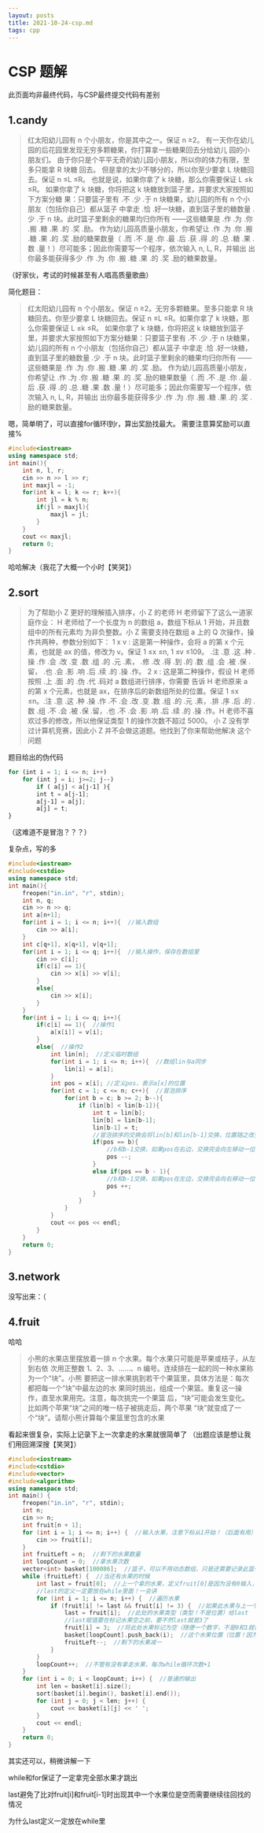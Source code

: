 ```yaml
---
layout: posts
title: 2021-10-24-csp.md
tags: cpp
---
```


# CSP 题解

此页面均非最终代码，与CSP最终提交代码有差别

## 1.candy

> 红太阳幼儿园有 n 个小朋友，你是其中之一。保证 n ≥2。
有一天你在幼儿园的后花园里发现无穷多颗糖果，你打算拿一些糖果回去分给幼儿
园的小朋友们。
由于你只是个平平无奇的幼儿园小朋友，所以你的体力有限，至多只能拿 R 块糖
回去。
但是拿的太少不够分的，所以你至少要拿 L 块糖回去。保证 n ≤L ≤R。
也就是说，如果你拿了 k 块糖，那么你需要保证 L ≤k ≤R。
如果你拿了 k 块糖，你将把这 k 块糖放到篮子里，并要求大家按照如下方案分糖
果：只要篮子里有 .不 .少 .于 n 块糖果，幼儿园的所有 n 个小朋友（包括你自己）都从篮子
中拿走 .恰 .好一块糖，直到篮子里的糖数量 .少 .于 n 块。此时篮子里剩余的糖果均归你所有
——这些糖果是 .作 .为 .你 .搬 .糖 .果 .的 .奖 .励。
作为幼儿园高质量小朋友，你希望让 .作 .为 .你 .搬 .糖 .果 .的 .奖 .励的糖果数量（ .而 .不 .是 .你 .最
.后 .获 .得 .的 .总 .糖 .果 .数 .量！）尽可能多；因此你需要写一个程序，依次输入 n, L, R，并输出
出你最多能获得多少 .作 .为 .你 .搬 .糖 .果 .的 .奖 .励的糖果数量。

（好家伙，考试的时候甚至有人唱高质量歌曲）

简化题目：

> 红太阳幼儿园有 n 个小朋友。保证 n ≥2。无穷多颗糖果。至多只能拿 R 块糖回去。你至少要拿 L 块糖回去。保证 n ≤L ≤R。如果你拿了 k 块糖，那么你需要保证 L ≤k ≤R。
如果你拿了 k 块糖，你将把这 k 块糖放到篮子里，并要求大家按照如下方案分糖果：只要篮子里有 .不 .少 .于 n 块糖果，幼儿园的所有 n 个小朋友（包括你自己）都从篮子
中拿走 .恰 .好一块糖，直到篮子里的糖数量 .少 .于 n 块。此时篮子里剩余的糖果均归你所有
——这些糖果是 .作 .为 .你 .搬 .糖 .果 .的 .奖 .励。
作为幼儿园高质量小朋友，你希望让 .作 .为 .你 .搬 .糖 .果 .的 .奖 .励的糖果数量（ .而 .不 .是 .你 .最
.后 .获 .得 .的 .总 .糖 .果 .数 .量！）尽可能多；因此你需要写一个程序，依次输入 n, L, R，并输出
出你最多能获得多少 .作 .为 .你 .搬 .糖 .果 .的 .奖 .励的糖果数量。

嗯，简单明了，可以直接for循环l到r，算出奖励找最大。
需要注意算奖励可以直接%

``` c++
#include<iostream>
using namespace std;
int main(){
	int n, l, r;
	cin >> n >> l >> r;
	int maxjl = -1;
	for(int k = l; k <= r; k++){
		int jl = k % n;
		if(jl > maxjl){
			maxjl = jl;
		}
	}
	cout << maxjl;
	return 0;
}
```

哈哈解决（我花了大概一个小时【笑哭】）

## 2.sort

> 为了帮助小 Z 更好的理解插入排序，小 Z 的老师 H 老师留下了这么一道家庭作业：
H 老师给了一个长度为 n 的数组 a，数组下标从 1 开始，并且数组中的所有元素均
为非负整数。小 Z 需要支持在数组 a 上的 Q 次操作，操作共两种，参数分别如下：
1 x v : 这是第一种操作，会将 a 的第 x 个元素，也就是 ax 的值，修改为 v。保证
1 ≤x ≤n, 1 ≤v ≤109。 .注 .意 .这 .种 .操 .作 .会 .改 .变 .数 .组 .的 .元 .素， .修 .改 .得 .到 .的 .数 .组 .会 .被 .保 .留，
.也 .会 .影 .响 .后 .续 .的 .操 .作。
2 x : 这是第二种操作，假设 H 老师按照 .上 .面 .的 .伪 .代 .码对 a 数组进行排序，你需要
告诉 H 老师原来 a 的第 x 个元素，也就是 ax，在排序后的新数组所处的位置。保证
1 ≤x ≤n。.注 .意 .这 .种 .操 .作 .不 .会 .改 .变 .数 .组 .的 .元 .素，.排 .序 .后 .的 .数 .组 .不 .会 .被 .保 .留，.也 .不 .会 .影 .响
.后 .续 .的 .操 .作。H 老师不喜欢过多的修改，所以他保证类型 1 的操作次数不超过 5000。
小 Z 没有学过计算机竞赛，因此小 Z 并不会做这道题。他找到了你来帮助他解决
这个问题

题目给出的伪代码

``` javascript
for (int i = 1; i <= n; i++)
	for (int j = i; j>=2; j‐‐)
		if ( a[j] < a[j‐1] ){
		int t = a[j‐1];
		a[j‐1] = a[j];
		a[j] = t;
}
```
（这难道不是冒泡？？？）

复杂点，写的多

``` c++
#include<iostream>
#include<cstdio>
using namespace std;
int main(){
	freopen("in.in", "r", stdin);
	int n, q;
	cin >> n >> q;
	int a[n+1];
	for(int i = 1; i <= n; i++){  //输入数组
		cin >> a[i];
	}
	int c[q+1], x[q+1], v[q+1];
	for(int i = 1; i <= q; i++){  //输入操作，保存在数组里
		cin >> c[i];
		if(c[i] == 1){
			cin >> x[i] >> v[i];
		}
		else{
			cin >> x[i];
		}
	}
	for(int i = 1; i <= q; i++){
		if(c[i] == 1){  //操作1
			a[x[i]] = v[i];
		}
		else{  //操作2
			int lin[n];  //定义临时数组
			for(int i = 1; i <= n; i++){  //数组lin与a同步
				lin[i] = a[i];
			}
			int pos = x[i]; //定义pos，表示a[x]的位置
			for(int c = 1; c <= n; c++){  //冒泡排序
				for(int b = c; b >= 2; b--){
					if (lin[b] < lin[b-1]){
						int t = lin[b];
						lin[b] = lin[b-1];
						lin[b-1] = t;
						//冒泡排序的交换会将lin[b]和lin[b-1]交换，位置随之改变
						if(pos == b){
							//b和b-1交换，如果pos在右边，交换完会向左移动一位
							pos --;
						}
						else if(pos == b - 1){
							//b和b-1交换，如果pos在左边，交换完会向右移动一位
							pos ++;
						}
					}
				}
			}
			cout << pos << endl;
		}
	}
	return 0;
}
```

## 3.network

没写出来：（

## 4.fruit

哈哈

> 小熊的水果店里摆放着一排 n 个水果。每个水果只可能是苹果或桔子，从左到右依
次用正整数 1、2、3、......、n 编号。连续排在一起的同一种水果称为一个“块”。小熊
要把这一排水果挑到若干个果篮里，具体方法是：每次都把每一个“块”中最左边的水
果同时挑出，组成一个果篮。重复这一操作，直至水果用完。注意，每次挑完一个果篮
后，“块”可能会发生变化。比如两个苹果“块”之间的唯一桔子被挑走后，两个苹果
“块”就变成了一个“块”。请帮小熊计算每个果篮里包含的水果

看起来很复杂，实际上记录下上一次拿走的水果就很简单了
（出题应该是想让我们用回溯深搜【笑哭】）

``` c++
#include<iostream>
#include<cstdio>
#include<vector>
#include<algorithm>
using namespace std;
int main() {
	freopen("in.in", "r", stdin);
	int n;
	cin >> n;
	int fruit[n + 1];
	for (int i = 1; i <= n; i++) {  //输入水果，注意下标从1开始！（后面有用）
		cin >> fruit[i];
	}
	int fruitLeft = n;  //剩下的水果数量
	int loopCount = 0;  //拿水果次数
	vector<int> basket[100086];  //篮子，可以不用动态数组，只是还需要记录此篮子的第几个水果（vector可以套vector吗？）
	while (fruitLeft) {  //当还有水果的时候
		int last = fruit[0];  //上一个拿的水果，定义fruit[0]是因为没有0输入，所以是一个很奇怪的数
		//last的定义一定要放在while里面！一会讲
		for (int i = 1; i <= n; i++) {  //遍历水果
			if (fruit[i] != last && fruit[i] != 3) {  //如果此水果与上一个拿的水果不同且此处有水果
				last = fruit[i];  //此处的水果类型（类型！不是位置）给last
				//last赋值要在标记水果空之前，要不然last就是3了
				fruit[i] = 3;  //将此处水果标记为空（随便一个数字，不是0和1就行）
				basket[loopCount].push_back(i);  //这个水果位置（位置！因为题目要求输出位置）推到动态数组里
				fruitLeft--;  //剩下的水果减一
			}
		}
		loopCount++;  //不管有没有拿走水果，每次while循环次数+1
	}
	for (int i = 0; i < loopCount; i++) {  //普通的输出
		int len = basket[i].size();
		sort(basket[i].begin(), basket[i].end());
		for (int j = 0; j < len; j++) {
			cout << basket[i][j] << ' ';
		}
		cout << endl;
	}
	return 0;
}
```

其实还可以，稍微讲解一下

while和for保证了一定拿完全部水果才跳出

last避免了比对fruit[i]和fruit[i-1]时出现其中一个水果位是空而需要继续往回找的情况

为什么last定义一定放在while里